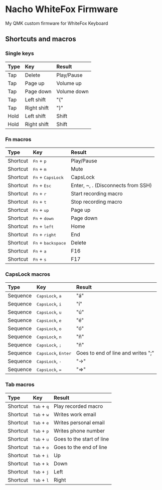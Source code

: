 # Nacho WhiteFox Firmware

My QMK custom firmware for WhiteFox Keyboard

## Shortcuts and macros

### Single keys

| Type | Key         | Result      |
|:-----|:------------|:------------|
| Tap  | Delete      | Play/Pause  |
| Tap  | Page up     | Volume up   |
| Tap  | Page down   | Volume down |
| Tap  | Left shift  | "("         |
| Tap  | Right shift | ")"         |
| Hold | Left shift  | Shift       |
| Hold | Right shift | Shift       |

### Fn macros

| Type     | Key                                  | Result                             |
|:---------|:-------------------------------------|:-----------------------------------|
| Shortcut | <kbd>Fn</kbd> + <kbd>p</kbd>         | Play/Pause                         |
| Shortcut | <kbd>Fn</kbd> + <kbd>m</kbd>         | Mute                               |
| Shortcut | <kbd>Fn</kbd> + <kbd>CapsLock</kbd>  | CapsLock                           |
| Shortcut | <kbd>Fn</kbd> + <kbd>Esc</kbd>       | Enter, ~, . (Disconnects from SSH) |
| Shortcut | <kbd>Fn</kbd> + <kbd>r</kbd>         | Start recording macro              |
| Shortcut | <kbd>Fn</kbd> + <kbd>t</kbd>         | Stop recording macro               |
| Shortcut | <kbd>Fn</kbd> + <kbd>up</kbd>        | Page up                            |
| Shortcut | <kbd>Fn</kbd> + <kbd>down</kbd>      | Page down                          |
| Shortcut | <kbd>Fn</kbd> + <kbd>left</kbd>      | Home                               |
| Shortcut | <kbd>Fn</kbd> + <kbd>right</kbd>     | End                                |
| Shortcut | <kbd>Fn</kbd> + <kbd>backspace</kbd> | Delete                             |
| Shortcut | <kbd>Fn</kbd> + <kbd>a</kbd>         | F16                                |
| Shortcut | <kbd>Fn</kbd> + <kbd>s</kbd>         | F17                                |

### CapsLock macros

| Type     | Key                                   | Result                             |
|:---------|:--------------------------------------|:-----------------------------------|
| Sequence | <kbd>CapsLock</kbd>, <kbd>a</kbd>     | "á"                                |
| Sequence | <kbd>CapsLock</kbd>, <kbd>i</kbd>     | "í"                                |
| Sequence | <kbd>CapsLock</kbd>, <kbd>u</kbd>     | "ú"                                |
| Sequence | <kbd>CapsLock</kbd>, <kbd>e</kbd>     | "é"                                |
| Sequence | <kbd>CapsLock</kbd>, <kbd>o</kbd>     | "ó"                                |
| Sequence | <kbd>CapsLock</kbd>, <kbd>n</kbd>     | "ñ"                                |
| Sequence | <kbd>CapsLock</kbd>, <kbd>;</kbd>     | "ñ"                                |
| Sequence | <kbd>CapsLock</kbd>, <kbd>Enter</kbd> | Goes to end of line and writes ";" |
| Sequence | <kbd>CapsLock</kbd>, <kbd>-</kbd>     | "->"                               |
| Sequence | <kbd>CapsLock</kbd>, <kbd>=</kbd>     | "=>"                               |

### Tab macros

| Type     | Key                           | Result                    |
|:---------|:------------------------------|:--------------------------|
| Shortcut | <kbd>Tab</kbd> + <kbd>q</kbd> | Play recorded macro       |
| Shortcut | <kbd>Tab</kbd> + <kbd>w</kbd> | Writes work email         |
| Shortcut | <kbd>Tab</kbd> + <kbd>e</kbd> | Writes personal email     |
| Shortcut | <kbd>Tab</kbd> + <kbd>p</kbd> | Writes phone number       |
| Shortcut | <kbd>Tab</kbd> + <kbd>u</kbd> | Goes to the start of line |
| Shortcut | <kbd>Tab</kbd> + <kbd>o</kbd> | Goes to the end of line   |
| Shortcut | <kbd>Tab</kbd> + <kbd>i</kbd> | Up                        |
| Shortcut | <kbd>Tab</kbd> + <kbd>k</kbd> | Down                      |
| Shortcut | <kbd>Tab</kbd> + <kbd>j</kbd> | Left                      |
| Shortcut | <kbd>Tab</kbd> + <kbd>l</kbd> | Right                     |
